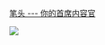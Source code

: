 [笔头 --- 你的首席内容官](https://bitou.tech/)

![](https://render.bitou.tech/imgs/iShot_2024-07-08_22.06.21.png)
